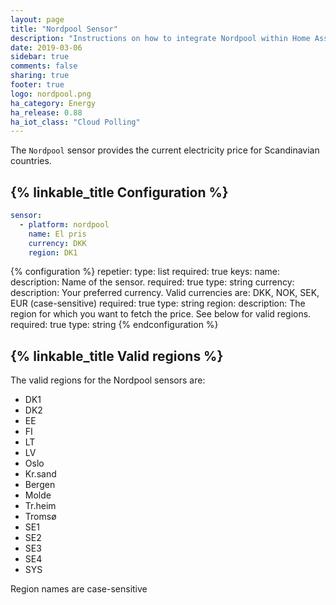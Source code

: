 ```yaml
---
layout: page
title: "Nordpool Sensor"
description: "Instructions on how to integrate Nordpool within Home Assistant."
date: 2019-03-06
sidebar: true
comments: false
sharing: true
footer: true
logo: nordpool.png
ha_category: Energy
ha_release: 0.88
ha_iot_class: "Cloud Polling"
---
```


The `Nordpool` sensor provides the current electricity price for Scandinavian countries.

## {% linkable_title Configuration %}

```yaml
sensor:
  - platform: nordpool
    name: El pris
    currency: DKK
    region: DK1
```

{% configuration %} repetier:
  type: list
  required: true
  keys:
    name:
      description: Name of the sensor.
      required: true
      type: string
    currency:
      description: Your preferred currency. Valid currencies are: DKK, NOK, SEK, EUR (case-sensitive)
      required: true
      type: string
    region:
      description: The region for which you want to fetch the price. See below for valid regions.
      required: true
      type: string
{% endconfiguration %}

## {% linkable_title Valid regions %}

The valid regions for the Nordpool sensors are:

* DK1 
* DK2
* EE
* FI
* LT
* LV
* Oslo
* Kr.sand
* Bergen
* Molde
* Tr.heim
* Tromsø
* SE1
* SE2
* SE3
* SE4
* SYS

Region names are case-sensitive
